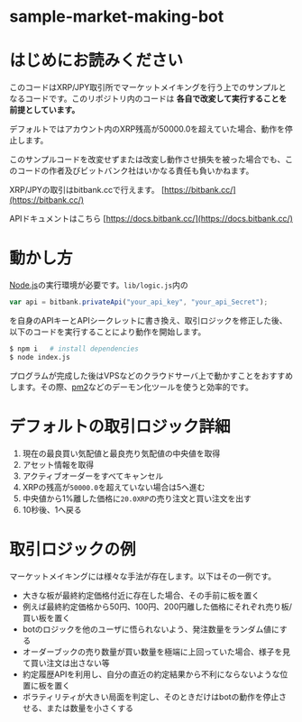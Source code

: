 # sample-market-making-bot

# はじめにお読みください
このコードはXRP/JPY取引所でマーケットメイキングを行う上でのサンプルとなるコードです。このリポジトリ内のコードは **各自で改変して実行することを前提としています。**

デフォルトではアカウント内のXRP残高が50000.0を超えていた場合、動作を停止します。

このサンプルコードを改変せずまたは改変し動作させ損失を被った場合でも、このコードの作者及びビットバンク社はいかなる責任も負いかねます。


XRP/JPYの取引はbitbank.ccで行えます。
[https://bitbank.cc/](https://bitbank.cc/)

APIドキュメントはこちら
[https://docs.bitbank.cc/](https://docs.bitbank.cc/)

# 動かし方
[Node.js](https://nodejs.org/ja/)の実行環境が必要です。`lib/logic.js`内の

```js
var api = bitbank.privateApi("your_api_key", "your_api_Secret");
```
を自身のAPIキーとAPIシークレットに書き換え、取引ロジックを修正した後、以下のコードを実行することにより動作を開始します。

```sh
$ npm i   # install dependencies
$ node index.js
```

プログラムが完成した後はVPSなどのクラウドサーバ上で動かすことをおすすめします。その際、[pm2](https://github.com/Unitech/pm2)などのデーモン化ツールを使うと効率的です。


# デフォルトの取引ロジック詳細
1. 現在の最良買い気配値と最良売り気配値の中央値を取得
2. アセット情報を取得
3. アクティブオーダーをすべてキャンセル
4. XRPの残高が`50000.0`を超えていない場合は5へ進む
5. 中央値から1%離した価格に`20.0XRP`の売り注文と買い注文を出す
6. 10秒後、1へ戻る


# 取引ロジックの例
マーケットメイキングには様々な手法が存在します。以下はその一例です。

- 大きな板が最終約定価格付近に存在した場合、その手前に板を置く
- 例えば最終約定価格から50円、100円、200円離した価格にそれぞれ売り板/買い板を置く
- botのロジックを他のユーザに悟られないよう、発注数量をランダム値にする
- オーダーブックの売り数量が買い数量を極端に上回っていた場合、様子を見て買い注文は出さない等
- 約定履歴APIを利用し、自分の直近の約定結果から不利にならないような位置に板を置く
- ボラティリティが大きい局面を判定し、そのときだけはbotの動作を停止させる、または数量を小さくする
